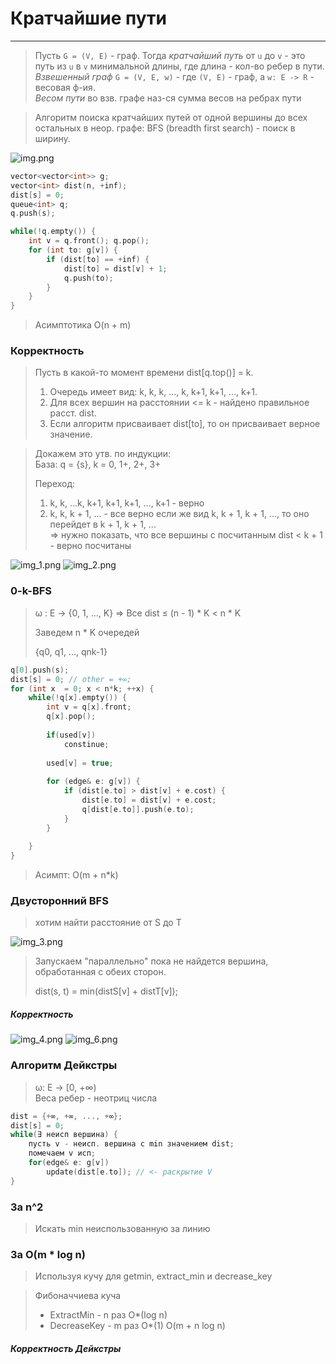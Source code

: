 # Кратчайшие пути
***
> Пусть ``G = (V, E)`` - граф. Тогда *кратчайший путь* от ``u`` до ``v`` - это путь из ``u`` в ``v`` минимальной длины, где длина - кол-во ребер в пути.  
> *Взвешенный граф* ``G = (V, E, w)`` - где ``(V, E)`` - граф, а ``w: E -> R`` - весовая ф-ия.  
> *Весом пути* во взв. графе наз-ся сумма весов на ребрах пути  

> Алгоритм поиска кратчайших путей от одной вершины до всех остальных в неор. графе: BFS (breadth first search) - поиск в ширину.

![img.png](img.png)

```c++
vector<vector<int>> g;
vector<int> dist(n, +inf);
dist[s] = 0;
queue<int> q;
q.push(s);

while(!q.empty()) {
    int v = q.front(); q.pop();
    for (int to: g[v]) {
        if (dist[to] == +inf) {
            dist[to] = dist[v] + 1;
            q.push(to);
        }
    }
}
``` 

> Асимптотика O(n + m)

### Корректность

> Пусть в какой-то момент времени dist[q.top()] = k. 
> 1. Очередь имеет вид: k, k, k, ..., k, k+1, k+1, ..., k+1.
> 2. Для всех вершин на расстоянии <= k - найдено правильное расст. dist.
> 3. Если алгоритм присваивает dist[to], то он присваивает верное значение.

> Докажем это утв. по индукции:   
> База: q = {s}, k = 0, 1+, 2+, 3+
> 
> Переход:
> 1) k, k, ...k, k+1, k+1, k+1, ..., k+1 - верно 
> 2) k, k, k + 1, ... - все верно
> если же вид k, k + 1, k + 1, ..., то оно перейдет в k + 1, k + 1, ...  
> => нужно показать, что все вершины с посчитанным dist < k + 1 - верно посчитаны

![img_1.png](img_1.png)
![img_2.png](img_2.png)

### 0-k-BFS

> ω : Ε → {0, 1, ..., K}
> ⇒
> Все dist ≤ (n - 1) * K < n * K
> 
> Заведем n * K очередей
> 
> {q0, q1, ..., qnk-1} 
> 
```c++
q[0].push(s);
dist[s] = 0; // other = +∞;
for (int x  = 0; x < n*k; ++x) {
    while(!q[x].empty()) {
        int v = q[x].front; 
        q[x].pop();
        
        if(used[v]) 
            constinue;
        
        used[v] = true;
        
        for (edge& e: g[v]) {
            if (dist[e.to] > dist[v] + e.cost) {
                dist[e.to] = dist[v] + e.cost;
                q[dist[e.to]].push(e.to);
            }
        }
        
    }
}
```

> Асимпт: O(m + n*k)

### Двусторонний BFS
> хотим найти расстояние от S до Τ

![img_3.png](img_3.png)

> Запускаем "параллельно" пока не найдется вершина, обработанная с обеих сторон. 
> 
> dist(s, t) = min(distS[v] + distT[v]);

##### Корректность

![img_4.png](img_4.png)
![img_6.png](img_6.png)

### Алгоритм Дейкстры
> ω: Ε → [0, +∞)  
> Веса ребер - неотриц числа
> 
```c++
dist = {+∞, +∞, ..., +∞};
dist[s] = 0;
while(∃ неисп вершина) {
    пусть v - неисп. вершина с min значением dist;
    помечаем v исп;
    for(edge& e: g[v])
        update(dist[e.to]); // <- раскрытие V
}
```

### За n^2
> Искать min неиспользованную за линию 
### За O(m * log n)
> Используя кучу для getmin, extract_min и decrease_key

> Фибоначчиева куча
> * ExtractMin - n раз O*(log n)
> * DecreaseKey - m раз O*(1) 
> O(m + n log n)

##### Корректность Дейкстры
